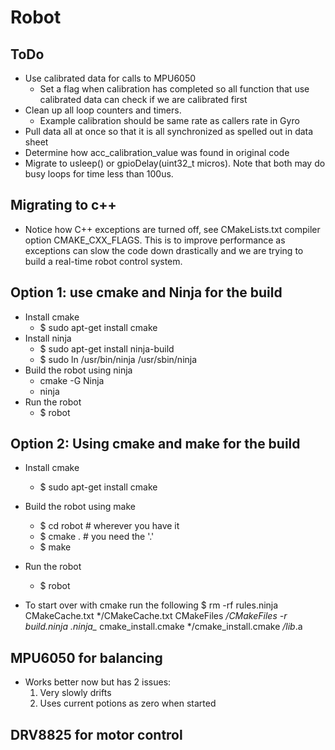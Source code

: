 # Robot

## ToDo
- Use calibrated data for calls to MPU6050
  - Set a flag when calibration has completed so all function that use
    calibrated data can check if we are calibrated first
- Clean up all loop counters and timers.
  - Example calibration should be same rate as callers rate in Gyro
- Pull data all at once so that it is all synchronized as spelled out
  in data sheet
- Determine how acc_calibration_value was found in original code
- Migrate to usleep() or gpioDelay(uint32_t micros). Note that both
  may do busy loops for time less than 100us.

## Migrating to c++
- Notice how C++ exceptions are turned off, see CMakeLists.txt
  compiler option CMAKE_CXX_FLAGS. This is to improve performance as
  exceptions can slow the code down drastically and we are trying to
  build a real-time robot control system.

## Option 1: use cmake and Ninja for the build
- Install cmake
  - $ sudo apt-get install cmake
- Install ninja
  - $ sudo apt-get install ninja-build
  - $ sudo ln /usr/bin/ninja /usr/sbin/ninja
- Build the robot using ninja
  - cmake -G Ninja
  - ninja
- Run the robot
  - $ robot

## Option 2: Using cmake and make for the build
- Install cmake
  - $ sudo apt-get install cmake
- Build the robot using make
  - $ cd robot # wherever you have it
  - $ cmake . # you need the '.'
  - $ make
- Run the robot
  - $ robot

- To start over with cmake run the following
$ rm -rf rules.ninja CMakeCache.txt */CMakeCache.txt CMakeFiles */CMakeFiles -r build.ninja .ninja_* cmake_install.cmake */cmake_install.cmake */lib*.a

## MPU6050 for balancing

- Works better now but has 2 issues:
  1. Very slowly drifts
  2. Uses current potions as zero when started

## DRV8825 for motor control
